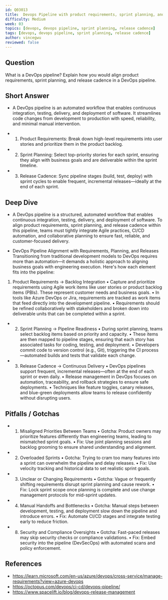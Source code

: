 ```yaml
---
id: Q03013
title:  Devops Pipeline with product requirements, sprint planning, and release cadence in devops pipeline.
difficulty: Medium
week: 03
topics: [devops, devops pipeline, sprint planning, release cadence]
tags: [devops, devops pipeline, sprint planning, release cadence]
author: vincegwu
reviewed: false
---
```


## Question
 What is a DevOps pipeline? Explain how you would align product requirements, sprint planning, and release cadence in a DevOps pipeline.

## Short Answer
- A DevOps pipeline is an automated workflow that enables continuous integration, testing, delivery, and deployment of software. It streamlines code changes from development to production with speed, reliability, and minimal manual intervention.

- 1. Product Requirements: Break down high-level requirements into user stories and prioritize them in the product backlog.

- 2. Sprint Planning: Select top-priority stories for each sprint, ensuring they align with business goals and are deliverable within the sprint timeline.

- 3. Release Cadence: Sync pipeline stages (build, test, deploy) with sprint cycles to enable frequent, incremental releases—ideally at the end of each sprint.


## Deep Dive
- A DevOps pipeline is a structured, automated workflow that enables continuous integration, testing, delivery, and deployment of software. To align product requirements, sprint planning, and release cadence within this pipeline, teams must tightly integrate Agile practices, CI/CD automation, and collaborative planning to ensure fast, reliable, and customer-focused delivery.

- DevOps Pipeline Alignment with Requirements, Planning, and Releases
Transitioning from traditional development models to DevOps requires more than automation—it demands a holistic approach to aligning business goals with engineering execution. Here's how each element fits into the pipeline:

1. Product Requirements → Backlog Integration
• 	Capture and prioritize requirements using Agile work items like user stories or product backlog items (PBIs). These represent customer needs and business goals.
• 	In tools like Azure DevOps or Jira, requirements are tracked as work items that feed directly into the development pipeline.
• 	Requirements should be refined collaboratively with stakeholders and broken down into deliverable units that can be completed within a sprint.

- 2. Sprint Planning → Pipeline Readiness
• 	During sprint planning, teams select backlog items based on priority and capacity.
• 	These items are then mapped to pipeline stages, ensuring that each story has associated tasks for coding, testing, and deployment.
• 	Developers commit code to version control (e.g., Git), triggering the CI process—automated builds and tests that validate each change.

- 3. Release Cadence → Continuous Delivery
• 	DevOps pipelines support frequent, incremental releases—often at the end of each sprint or even daily.
• 	Release management in DevOps focuses on automation, traceability, and rollback strategies to ensure safe deployments.
• 	Techniques like feature toggles, canary releases, and blue-green deployments allow teams to release confidently without disrupting users.




## Pitfalls / Gotchas
- 1. Misaligned Priorities Between Teams
• 	Gotcha: Product owners may prioritize features differently than engineering teams, leading to mismatched sprint goals.
• 	Fix: Use joint planning sessions and backlog grooming to ensure shared understanding and alignment.

- 2. Overloaded Sprints
• 	Gotcha: Trying to cram too many features into a sprint can overwhelm the pipeline and delay releases.
• 	Fix: Use velocity tracking and historical data to set realistic sprint goals.

- 3. Unclear or Changing Requirements
• 	Gotcha: Vague or frequently shifting requirements disrupt sprint planning and cause rework.
• 	Fix: Lock sprint scope once planning is complete and use change management protocols for mid-sprint updates.

- 4. Manual Handoffs and Bottlenecks
• 	Gotcha: Manual steps between development, testing, and deployment slow down the pipeline and introduce errors.
• 	Fix: Automate CI/CD stages and integrate testing early to reduce friction.

- 8. Security and Compliance Oversights
• 	Gotcha: Fast-paced releases may skip security checks or compliance validations.
• 	Fix: Embed security into the pipeline (DevSecOps) with automated scans and policy enforcement.


## References
- https://learn.microsoft.com/en-us/azure/devops/cross-service/manage-requirements?view=azure-devops
- https://octopus.com/devops/ci-cd/devops-pipeline/
- https://www.spacelift.io/blog/devops-release-management
